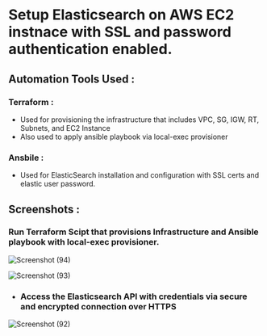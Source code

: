# Setup Elasticsearch on AWS EC2 instnace with SSL and password authentication enabled.

## Automation Tools Used :

### **Terraform** : 
- Used for provisioning the infrastructure that includes VPC, SG, IGW, RT, Subnets, and EC2 Instance
- Also used to apply ansible playbook via local-exec provisioner

### **Ansbile** :
- Used for ElasticSearch installation and configuration with SSL certs and elastic user password.


## Screenshots :

### Run Terraform Scipt that provisions Infrastructure and Ansible playbook with local-exec provisioner.

![Screenshot (94)](https://user-images.githubusercontent.com/86839948/224552516-2c2bd09b-b778-4e70-8287-2ecdbf2e4727.png)

![Screenshot (93)](https://user-images.githubusercontent.com/86839948/224552781-747ec770-a3cc-46a9-b12e-91599153925d.png)


- ### Access the Elasticsearch API with credentials via secure and encrypted connection over HTTPS

![Screenshot (92)](https://user-images.githubusercontent.com/86839948/224553279-26bafdae-2d40-41d0-b26e-8f57493a7b26.png)


